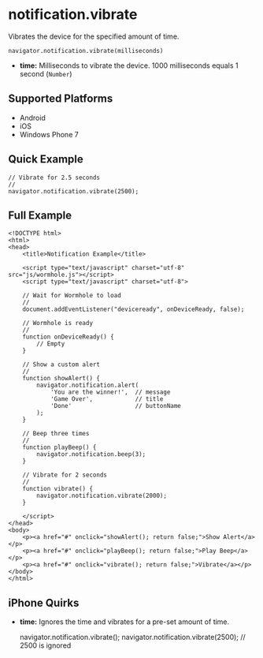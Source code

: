 notification.vibrate
====================

Vibrates the device for the specified amount of time.

	navigator.notification.vibrate(milliseconds)

- __time:__ Milliseconds to vibrate the device. 1000 milliseconds equals 1 second (`Number`)

Supported Platforms
-------------------

- Android
- iOS
- Windows Phone 7

Quick Example
-------------

	// Vibrate for 2.5 seconds
	//
	navigator.notification.vibrate(2500);

Full Example
------------

	<!DOCTYPE html>
	<html>
	<head>
		<title>Notification Example</title>

		<script type="text/javascript" charset="utf-8" src="js/wormhole.js"></script>
		<script type="text/javascript" charset="utf-8">

		// Wait for Wormhole to load
		//
		document.addEventListener("deviceready", onDeviceReady, false);

		// Wormhole is ready
		//
		function onDeviceReady() {
			// Empty
		}

		// Show a custom alert
		//
		function showAlert() {
			navigator.notification.alert(
				'You are the winner!',  // message
				'Game Over',            // title
				'Done'                  // buttonName
			);
		}

		// Beep three times
		//
		function playBeep() {
			navigator.notification.beep(3);
		}

		// Vibrate for 2 seconds
		//
		function vibrate() {
			navigator.notification.vibrate(2000);
		}

		</script>
	</head>
	<body>
		<p><a href="#" onclick="showAlert(); return false;">Show Alert</a></p>
		<p><a href="#" onclick="playBeep(); return false;">Play Beep</a></p>
		<p><a href="#" onclick="vibrate(); return false;">Vibrate</a></p>
	</body>
	</html>

iPhone Quirks
-------------

- __time:__ Ignores the time and vibrates for a pre-set amount of time.

	navigator.notification.vibrate();
	navigator.notification.vibrate(2500);   // 2500 is ignored
